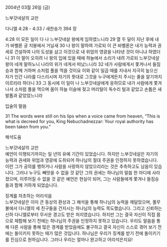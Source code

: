 2004년 03월 26일 (금)

느부갓네살의 교만



다니엘 4:28 - 4:33 / 새찬송가 394 장


4:28 이 모든 일이 다 나 느부갓네살 왕에게 임하였느니라 
29 열 두 달이 지난 후에 내가 바벨론 궁 지붕에서 거닐새 
30 나 왕이 말하여 가로되 이 큰 바벨론은 내가 능력과 권세로 건설하여 나의 도성을 삼고 이것으로 내 위엄의 영광을 나타낸 것이 아니냐 하였더니 
31 이 말이 오히려 나 왕의 입에 있을 때에 하늘에서 소리가 내려 가로되 느부갓네살 왕아 네게 말하노니 나라의 위가 네게서 떠났느니라 
32 네가 사람에게서 쫓겨나서 들짐승과 함께 거하며 소처럼 풀을 먹을 것이요 이와 같이 일곱 때를 지내서 지극히 높으신 자가 인간 나라를 다스리시며 자기의 뜻대로 그것을 누구에게든지 주시는 줄을 알기까지 이르리라 하더니 
33 그 동시에 이 일이 나 느부갓네살에게 응하므로 내가 사람에게 쫓겨나서 소처럼 풀을 먹으며 몸이 하늘 이슬에 젖고 머리털이 독수리 털과 같았고 손톱은 새 발톱과 같았었느니라 

입술의 말씀 

31 The words were still on his lips when a voice came from heaven, “This is what is decreed for you, King Nebuchadnezzar: Your royal authority has been taken from you.”

해석도움





느부갓네살의 교만  
예언이 이행되기까지는 일 년의 유예 기간이 있었습니다. 하지만 느부갓네살은 자기의 능력과 권세와 위엄과 영광에 도취되어 하나님의 절대 주권을 인정하지 못하였습니다.     이런 그가 공의를 행하거나 사람을 사랑하지 않았으리라는 것은 추측하고도 남음이 있습니다. 그러나 누구도 빼앗을 수 없을 것 같던 그의 권세는 하나님의 말씀 한 마디에 사라졌으며, 이루어질 수 없을 것 같은 예언은 현실이 되어, 그는 사람들에게 쫓겨나 들짐승들과 함께 거하게 되었습니다.  

징계를 자초하는 어리석음  
느부갓네살은 이미 큰 동상의 환상과 그 해석을 통해 하나님의 능력을 깨달았으며, 풀무불에서 다니엘의 세 친구들을 건지시는 하나님의 능력도 목도했습니다. 그리고 신뢰하는 신하 다니엘로부터 무서운 경고도 받은 처지였습니다. 하지만 그는 결국 자신이 직접 몸으로 체험해 보기 전에는 하나님의 주권을 인정하지 못하고 있습니다. 우리도 말씀을 통해 다른 사람을 통해 많은 경계를 받았음에도 불구하고 결국 자신이 스스로 겪어 보기 전에는 돌이키지 못하는 때가 많은 것입니다. 하나님은 우리가 징계를 받기 전에 돌이키기를 진심으로 원하십니다. 그러나 우리는 얼마나 완고하고 어리석은지요!